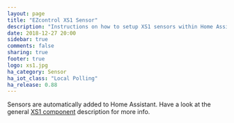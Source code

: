 ```yaml
---
layout: page
title: "EZcontrol XS1 Sensor"
description: "Instructions on how to setup XS1 sensors within Home Assistant."
date: 2018-12-27 20:00
sidebar: true
comments: false
sharing: true
footer: true
logo: xs1.jpg
ha_category: Sensor
ha_iot_class: "Local Polling"
ha_release: 0.88
---
```


Sensors are automatically added to Home Assistant. Have a look at the general [XS1 component](/components/xs1/) description for more info.

